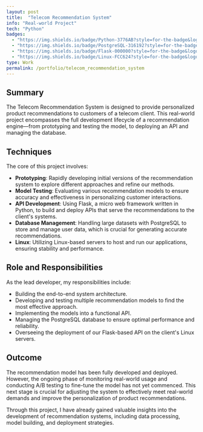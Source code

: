 ```yaml
---
layout: post
title:  "Telecom Recommendation System"
info: "Real-world Project"
tech: "Python"
badges: 
  - "https://img.shields.io/badge/Python-3776AB?style=for-the-badge&logo=python&logoColor=white"
  - "https://img.shields.io/badge/PostgreSQL-316192?style=for-the-badge&logo=postgresql&logoColor=white"
  - "https://img.shields.io/badge/Flask-000000?style=for-the-badge&logo=flask&logoColor=white"
  - "https://img.shields.io/badge/Linux-FCC624?style=for-the-badge&logo=linux&logoColor=black"
type: Work
permalink: /portfolio/telecom_recommendation_system
---
```


## Summary

The Telecom Recommendation System is designed to provide personalized product recommendations to customers of a telecom client. This real-world project encompasses the full development lifecycle of a recommendation engine—from prototyping and testing the model, to deploying an API and managing the database.

## Techniques

The core of this project involves:

- **Prototyping**: Rapidly developing initial versions of the recommendation system to explore different approaches and refine our methods.
- **Model Testing**: Evaluating various recommendation models to ensure accuracy and effectiveness in personalizing customer interactions.
- **API Development**: Using Flask, a micro web framework written in Python, to build and deploy APIs that serve the recommendations to the client's systems.
- **Database Management**: Handling large datasets with PostgreSQL to store and manage user data, which is crucial for generating accurate recommendations.
- **Linux**: Utilizing Linux-based servers to host and run our applications, ensuring stability and performance.

## Role and Responsibilities

As the lead developer, my responsibilities include:

- Building the end-to-end system architecture.
- Developing and testing multiple recommendation models to find the most effective approach.
- Implementing the models into a functional API.
- Managing the PostgreSQL database to ensure optimal performance and reliability.
- Overseeing the deployment of our Flask-based API on the client's Linux servers.

## Outcome

The recommendation model has been fully developed and deployed. However, the ongoing phase of monitoring real-world usage and conducting A/B testing to fine-tune the model has not yet commenced. This next stage is crucial for adjusting the system to effectively meet real-world demands and improve the personalization of product recommendations.

Through this project, I have already gained valuable insights into the development of recommendation systems, including data processing, model building, and deployment strategies.
